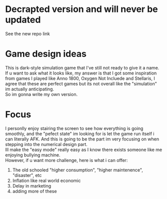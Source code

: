 # Decrapted version and will never be updated
See the new repo link
# Game design ideas
This is dark-style simulation game that I've still not ready to give it a name.  
If u want to ask what it looks like, my answer is that I got some inspiration from games I played like Anno 1800, Oxygen Not Incluede and Stellaris, I agree that these are perfect games but its not overall like the "simulation" im actually anticipating.  
So im gonna write my own version.
# Focus
I personlly enjoy stairing the screen to see how everything is going smoothly, and the "pefect state" im looking for is let the game run itself i can literally AFK. And this is going to be the part im very focusing on when stepping into the numerical design part.  
Ill make the "easy mode" really easy as I know there exists someone like me enjoying bullying machine.  
However, if u want more challenge, here is what i can offer:  
1. The old schooled "higher consumption", "higher maintenence", "disaster", etc
2. Inflation like real world economic  
3. Delay in marketing  
4. adding more of these  
